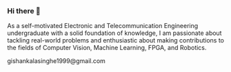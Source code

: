 ### Hi there 👋
As a self-motivated Electronic and Telecommunication Engineering undergraduate with a solid foundation of knowledge, I am passionate about tackling real-world problems and enthusiastic about making contributions to the fields of Computer Vision, Machine Learning, FPGA, and Robotics.

<!--
**GishanDaminduDK/GishanDaminduDK** is a ✨ _special_ ✨ repository because its `README.md` (this file) appears on your GitHub profile.

Here are some ideas to get you started:
Hi, I’m Gishan Damindu
👀 I’m interested in Electronics,Robotics and Emberded systerms.
🌱 I’m currently learning python,C++ and linux.
💞️ Always love to learn new things and Discover them.
📫 How to reach me --> gishankalasinghe1999@gmail.com


